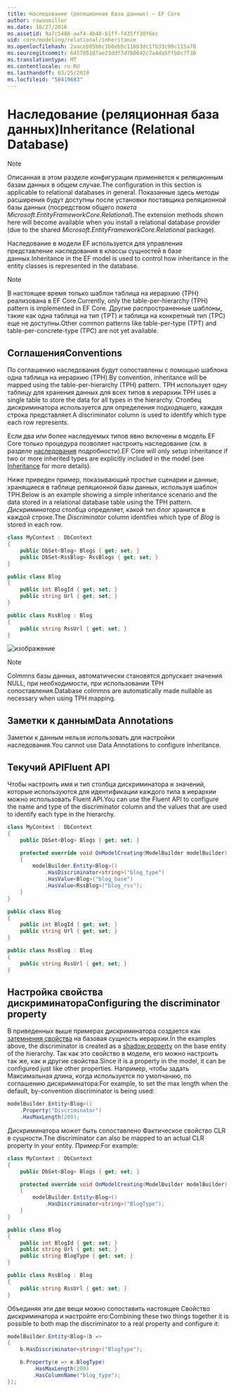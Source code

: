 ```yaml
---
title: Наследование (реляционная база данных) — EF Core
author: rowanmiller
ms.date: 10/27/2016
ms.assetid: 9a7c5488-aaf4-4b40-b1ff-f435ff30f6ec
uid: core/modeling/relational/inheritance
ms.openlocfilehash: 2aaceb05bbc1b0eb5c116b3dc1fb33c90c115a70
ms.sourcegitcommit: 645785187ae23ddf7d7b0642c7a4da5ffb0c7f30
ms.translationtype: MT
ms.contentlocale: ru-RU
ms.lasthandoff: 03/25/2019
ms.locfileid: "58419683"
---
```

# <a name="inheritance-relational-database"></a><span data-ttu-id="ddab4-102">Наследование (реляционная база данных)</span><span class="sxs-lookup"><span data-stu-id="ddab4-102">Inheritance (Relational Database)</span></span>

> [!NOTE]  
> <span data-ttu-id="ddab4-103">Описанная в этом разделе конфигурации применяется к реляционным базам данных в общем случае.</span><span class="sxs-lookup"><span data-stu-id="ddab4-103">The configuration in this section is applicable to relational databases in general.</span></span> <span data-ttu-id="ddab4-104">Показанные здесь методы расширения будут доступны после установки поставщика реляционной базы данных (посредством общего *пакета Microsoft.EntityFrameworkCore.Relational*).</span><span class="sxs-lookup"><span data-stu-id="ddab4-104">The extension methods shown here will become available when you install a relational database provider (due to the shared *Microsoft.EntityFrameworkCore.Relational* package).</span></span>

<span data-ttu-id="ddab4-105">Наследование в модели EF используется для управления представление наследования в классы сущностей в базе данных.</span><span class="sxs-lookup"><span data-stu-id="ddab4-105">Inheritance in the EF model is used to control how inheritance in the entity classes is represented in the database.</span></span>

> [!NOTE]  
> <span data-ttu-id="ddab4-106">В настоящее время только шаблон таблица на иерархию (TPH) реализована в EF Core.</span><span class="sxs-lookup"><span data-stu-id="ddab4-106">Currently, only the table-per-hierarchy (TPH) pattern is implemented in EF Core.</span></span> <span data-ttu-id="ddab4-107">Другие распространенные шаблоны, такие как одна таблица на тип (TPT) и таблица на конкретный тип (TPC) еще не доступны.</span><span class="sxs-lookup"><span data-stu-id="ddab4-107">Other common patterns like table-per-type (TPT) and table-per-concrete-type (TPC) are not yet available.</span></span>

## <a name="conventions"></a><span data-ttu-id="ddab4-108">Соглашения</span><span class="sxs-lookup"><span data-stu-id="ddab4-108">Conventions</span></span>

<span data-ttu-id="ddab4-109">По соглашению наследования будут сопоставлены с помощью шаблона одна таблица на иерархию (TPH).</span><span class="sxs-lookup"><span data-stu-id="ddab4-109">By convention, inheritance will be mapped using the table-per-hierarchy (TPH) pattern.</span></span> <span data-ttu-id="ddab4-110">TPH использует одну таблицу для хранения данных для всех типов в иерархии.</span><span class="sxs-lookup"><span data-stu-id="ddab4-110">TPH uses a single table to store the data for all types in the hierarchy.</span></span> <span data-ttu-id="ddab4-111">Столбец дискриминатора используется для определения подходящего, каждая строка представляет.</span><span class="sxs-lookup"><span data-stu-id="ddab4-111">A discriminator column is used to identify which type each row represents.</span></span>

<span data-ttu-id="ddab4-112">Если два или более наследуемых типов явно включены в модель EF Core только процедура позволяет настроить наследование (см. в разделе [наследования](../inheritance.md) подробности).</span><span class="sxs-lookup"><span data-stu-id="ddab4-112">EF Core will only setup inheritance if two or more inherited types are explicitly included in the model (see [Inheritance](../inheritance.md) for more details).</span></span>

<span data-ttu-id="ddab4-113">Ниже приведен пример, показывающий простые сценарии и данные, хранящиеся в таблице реляционной базы данных, используя шаблон TPH.</span><span class="sxs-lookup"><span data-stu-id="ddab4-113">Below is an example showing a simple inheritance scenario and the data stored in a relational database table using the TPH pattern.</span></span> <span data-ttu-id="ddab4-114">*Дискриминатора* столбца определяет, какой тип *блог* хранится в каждой строке.</span><span class="sxs-lookup"><span data-stu-id="ddab4-114">The *Discriminator* column identifies which type of *Blog* is stored in each row.</span></span>

<!-- [!code-csharp[Main](samples/core/relational/Modeling/Conventions/Samples/InheritanceDbSets.cs)] -->
``` csharp
class MyContext : DbContext
{
    public DbSet<Blog> Blogs { get; set; }
    public DbSet<RssBlog> RssBlogs { get; set; }
}

public class Blog
{
    public int BlogId { get; set; }
    public string Url { get; set; }
}

public class RssBlog : Blog
{
    public string RssUrl { get; set; }
}
```

![изображение](_static/inheritance-tph-data.png)

>[!NOTE]
> <span data-ttu-id="ddab4-116">Colmmns базы данных, автоматически становятся допускает значения NULL, при необходимости, при использовании TPH сопоставления.</span><span class="sxs-lookup"><span data-stu-id="ddab4-116">Database colmmns are automatically made nullable as necessary when using TPH mapping.</span></span>

## <a name="data-annotations"></a><span data-ttu-id="ddab4-117">Заметки к данным</span><span class="sxs-lookup"><span data-stu-id="ddab4-117">Data Annotations</span></span>

<span data-ttu-id="ddab4-118">Заметки к данным нельзя использовать для настройки наследования.</span><span class="sxs-lookup"><span data-stu-id="ddab4-118">You cannot use Data Annotations to configure inheritance.</span></span>

## <a name="fluent-api"></a><span data-ttu-id="ddab4-119">Текучий API</span><span class="sxs-lookup"><span data-stu-id="ddab4-119">Fluent API</span></span>

<span data-ttu-id="ddab4-120">Чтобы настроить имя и тип столбца дискриминатора и значений, которые используются для идентификации каждого типа в иерархии можно использовать Fluent API.</span><span class="sxs-lookup"><span data-stu-id="ddab4-120">You can use the Fluent API to configure the name and type of the discriminator column and the values that are used to identify each type in the hierarchy.</span></span>

<!-- [!code-csharp[Main](samples/core/relational/Modeling/FluentAPI/Samples/InheritanceTPHDiscriminator.cs?highlight=7,8,9,10)] -->
``` csharp
class MyContext : DbContext
{
    public DbSet<Blog> Blogs { get; set; }

    protected override void OnModelCreating(ModelBuilder modelBuilder)
    {
        modelBuilder.Entity<Blog>()
            .HasDiscriminator<string>("blog_type")
            .HasValue<Blog>("blog_base")
            .HasValue<RssBlog>("blog_rss");
    }
}

public class Blog
{
    public int BlogId { get; set; }
    public string Url { get; set; }
}

public class RssBlog : Blog
{
    public string RssUrl { get; set; }
}
```

## <a name="configuring-the-discriminator-property"></a><span data-ttu-id="ddab4-121">Настройка свойства дискриминатора</span><span class="sxs-lookup"><span data-stu-id="ddab4-121">Configuring the discriminator property</span></span>

<span data-ttu-id="ddab4-122">В приведенных выше примерах дискриминатора создается как [затемнения свойства](xref:core/modeling/shadow-properties) на базовая сущность иерархии.</span><span class="sxs-lookup"><span data-stu-id="ddab4-122">In the examples above, the discriminator is created as a [shadow property](xref:core/modeling/shadow-properties) on the base entity of the hierarchy.</span></span> <span data-ttu-id="ddab4-123">Так как это свойство в модели, его можно настроить так же, как и другие свойства.</span><span class="sxs-lookup"><span data-stu-id="ddab4-123">Since it is a property in the model, it can be configured just like other properties.</span></span> <span data-ttu-id="ddab4-124">Например, чтобы задать Максимальная длина, когда используется по умолчанию, по соглашению дискриминатора:</span><span class="sxs-lookup"><span data-stu-id="ddab4-124">For example, to set the max length when the default, by-convention discriminator is being used:</span></span>

```C#
modelBuilder.Entity<Blog>()
    .Property("Discriminator")
    .HasMaxLength(200);
```

<span data-ttu-id="ddab4-125">Дискриминатора может быть сопоставлено Фактическое свойство CLR в сущности.</span><span class="sxs-lookup"><span data-stu-id="ddab4-125">The discriminator can also be mapped to an actual CLR property in your entity.</span></span> <span data-ttu-id="ddab4-126">Пример:</span><span class="sxs-lookup"><span data-stu-id="ddab4-126">For example:</span></span>
```C#
class MyContext : DbContext
{
    public DbSet<Blog> Blogs { get; set; }

    protected override void OnModelCreating(ModelBuilder modelBuilder)
    {
        modelBuilder.Entity<Blog>()
            .HasDiscriminator<string>("BlogType");
    }
}

public class Blog
{
    public int BlogId { get; set; }
    public string Url { get; set; }
    public string BlogType { get; set; }
}

public class RssBlog : Blog
{
    public string RssUrl { get; set; }
}
```

<span data-ttu-id="ddab4-127">Объединяя эти две вещи можно сопоставить настоящее Свойство дискриминатора и настройте его:</span><span class="sxs-lookup"><span data-stu-id="ddab4-127">Combining these two things together it is possible to both map the discriminator to a real property and configure it:</span></span>
```C#
modelBuilder.Entity<Blog>(b =>
{
    b.HasDiscriminator<string>("BlogType");

    b.Property(e => e.BlogType)
        .HasMaxLength(200)
        .HasColumnName("blog_type");
});
```
